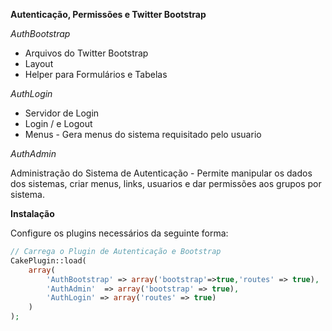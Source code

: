 
**Autenticação, Permissões e Twitter Bootstrap**

*AuthBootstrap*

- Arquivos do Twitter Bootstrap
- Layout
- Helper para Formulários e Tabelas

*AuthLogin*

- Servidor de Login
- Login / e Logout
- Menus - Gera menus do sistema requisitado pelo usuario

*AuthAdmin*

Administração do Sistema de Autenticação - Permite manipular os dados dos sistemas, criar menus, links, usuarios e dar
permissões aos grupos por sistema.

**Instalação**

Configure os plugins necessários da seguinte forma:

```php
// Carrega o Plugin de Autenticação e Bootstrap
CakePlugin::load(
	array(
		'AuthBootstrap' => array('bootstrap'=>true,'routes' => true),
		'AuthAdmin'  => array('bootstrap' => true),
		'AuthLogin' => array('routes' => true)
	)
);
```

